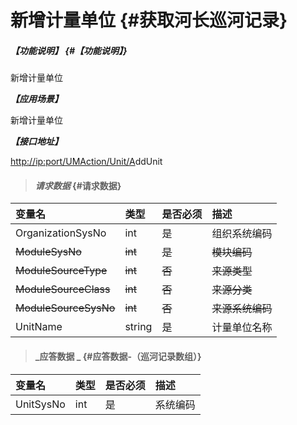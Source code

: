 # 新增计量单位 {#获取河长巡河记录}

##### _【功能说明】_ {#【功能说明】}

新增计量单位

_**【应用场景】**_

新增计量单位

_**【接口地址】**_

[http://ip:port/UMAction/Unit/A](http://ip:port/HMQuery/PatrolRiver/GetPatrolRivers)ddUnit

> #### _请求数据_ {#请求数据}

| 变量名 | 类型 | 是否必须 | 描述 |
| :--- | :--- | :--- | :--- |
| OrganizationSysNo | int | 是 | 组织系统编码 |
| ~~ModuleSysNo~~ | ~~int~~ | ~~是~~ | ~~模块编码~~ |
| ~~ModuleSourceType~~ | ~~int~~ | ~~否~~ | ~~来源类型~~ |
| ~~ModuleSourceClass~~ | ~~int~~ | ~~否~~ | ~~来源分类~~ |
| ~~ModuleSourceSysNo~~ | ~~int~~ | ~~否~~ | ~~来源系统编码~~ |
| UnitName | string | 是 | 计量单位名称 |

> #### _应答数据 _ {#应答数据-（巡河记录数组）}

| 变量名 | 类型 | 是否必须 | 描述 |
| :--- | :--- | :--- | :--- |
| UnitSysNo | int | 是 | 系统编码 |



